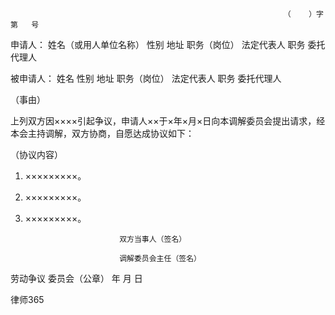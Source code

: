 
 
                                                                 （    ）字第   号
 
 申请人：  姓名（或用人单位名称）                 性别
           地址                                   职务（岗位）
           法定代表人                             职务
           委托代理人
 
 被申请人：  姓名                                 性别
             地址                                 职务（岗位）
             法定代表人                           职务
             委托代理人
 
 
 （事由）
 
 上列双方因××××引起争议，申请人××于×年×月×日向本调解委员会提出请求，经本会主持调解，双方协商，自愿达成协议如下：
 
 
 （协议内容）
 1. ×××××××××。
 2. ×××××××××。
 3. ×××××××××。
 
 
                             双方当事人（签名）
 
                             调解委员会主任（签名）
                             
劳动争议
委员会（公章）
                                     年   月    日
 




 
律师365






 


 

 
 
 
 
 
  


  
 

  


  


  
 
 
 
 

